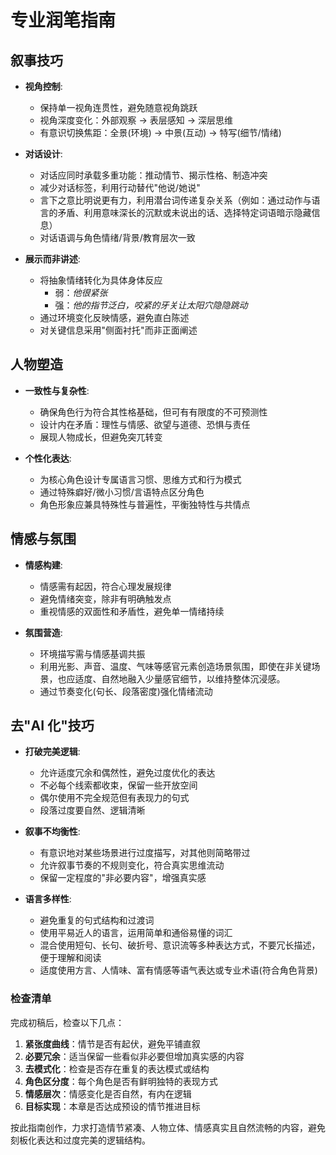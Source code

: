 # 专业润笔指南

## 叙事技巧

- **视角控制**:

  - 保持单一视角连贯性，避免随意视角跳跃
  - 视角深度变化：外部观察 → 表层感知 → 深层思维
  - 有意识切换焦距：全景(环境) → 中景(互动) → 特写(细节/情绪)

- **对话设计**:

  - 对话应同时承载多重功能：推动情节、揭示性格、制造冲突
  - 减少对话标签，利用行动替代"他说/她说"
  - 言下之意比明说更有力，利用潜台词传递复杂关系（例如：通过动作与语言的矛盾、利用意味深长的沉默或未说出的话、选择特定词语暗示隐藏信息）
  - 对话语调与角色情绪/背景/教育层次一致

- **展示而非讲述**:
  - 将抽象情绪转化为具体身体反应
    - 弱：_他很紧张_
    - 强：_他的指节泛白，咬紧的牙关让太阳穴隐隐跳动_
  - 通过环境变化反映情感，避免直白陈述
  - 对关键信息采用"侧面衬托"而非正面阐述

## 人物塑造

- **一致性与复杂性**:

  - 确保角色行为符合其性格基础，但可有有限度的不可预测性
  - 设计内在矛盾：理性与情感、欲望与道德、恐惧与责任
  - 展现人物成长，但避免突兀转变

- **个性化表达**:
  - 为核心角色设计专属语言习惯、思维方式和行为模式
  - 通过特殊癖好/微小习惯/言语特点区分角色
  - 角色形象应兼具特殊性与普遍性，平衡独特性与共情点

## 情感与氛围

- **情感构建**:

  - 情感需有起因，符合心理发展规律
  - 避免情绪突变，除非有明确触发点
  - 重视情感的双面性和矛盾性，避免单一情绪持续

- **氛围营造**:
  - 环境描写需与情感基调共振
  - 利用光影、声音、温度、气味等感官元素创造场景氛围，即使在非关键场景，也应适度、自然地融入少量感官细节，以维持整体沉浸感。
  - 通过节奏变化(句长、段落密度)强化情绪流动

## 去"AI 化"技巧

- **打破完美逻辑**:

  - 允许适度冗余和偶然性，避免过度优化的表达
  - 不必每个线索都收束，保留一些开放空间
  - 偶尔使用不完全规范但有表现力的句式
  - 段落过度要自然、逻辑清晰

- **叙事不均衡性**:

  - 有意识地对某些场景进行过度描写，对其他则简略带过
  - 允许叙事节奏的不规则变化，符合真实思维流动
  - 保留一定程度的"非必要内容"，增强真实感

- **语言多样性**:
  - 避免重复的句式结构和过渡词
  - 使用平易近人的语言，运用简单和通俗易懂的词汇
  - 混合使用短句、长句、破折号、意识流等多种表达方式，不要冗长描述，便于理解和阅读
  - 适度使用方言、人情味、富有情感等语气表达或专业术语(符合角色背景)

### 检查清单

完成初稿后，检查以下几点：

1. **紧张度曲线**：情节是否有起伏，避免平铺直叙
2. **必要冗余**：适当保留一些看似非必要但增加真实感的内容
3. **去模式化**：检查是否存在重复的表达模式或结构
4. **角色区分度**：每个角色是否有鲜明独特的表现方式
5. **情感层次**：情感变化是否自然，有内在逻辑
6. **目标实现**：本章是否达成预设的情节推进目标

按此指南创作，力求打造情节紧凑、人物立体、情感真实且自然流畅的内容，避免刻板化表达和过度完美的逻辑结构。
